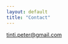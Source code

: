 ```yaml
---
layout: default
title: "Contact"
---
```


<div class="content-container">
    <div class="contact-content">
        <p><a href="mailto:tinti.peter@gmail.com">tinti.peter@gmail.com</a></p>
    </div>
</div>